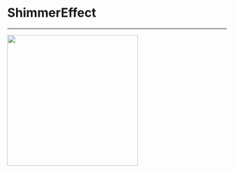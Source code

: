 # ShimmerEffect

---

<img src="https://github.com/MikkiWhiteDove/ShimmerEffect/blob/main/screens/iPhone14.gif" width="300" hedth="600">


